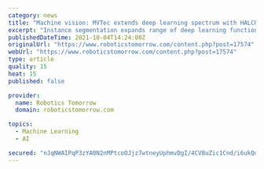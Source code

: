 ```yaml
---
category: news
title: "Machine vision: MVTec extends deep learning spectrum with HALCON 21.11 Progress"
excerpt: "Instance segmentation expands range of deep learning functions • Combination of classic and modern machine vision technologies • HALCON 21.11 will be released on November 17, 2021"
publishedDateTime: 2021-10-04T14:24:00Z
originalUrl: "https://www.roboticstomorrow.com/content.php?post=17574"
webUrl: "https://www.roboticstomorrow.com/content.php?post=17574"
type: article
quality: 15
heat: 15
published: false

provider:
  name: Robotics Tomorrow
  domain: roboticstomorrow.com

topics:
  - Machine Learning
  - AI

secured: "nJqNWAIPqP3zYA0N2nMPtcoOJjz7wtneyUphmvDgI/4CVBuZic1Cnd/i6ukQd05NI9slqWw+8q6RhD2U79kTPIzEzmcmHRguUBtJ5rVqnQgfYc2nxSA0K/IBnUAq/Ng5rtK6TmsJiSjoyD0ZA182Jv/D/xM8KcDumttoqu6Z69m3ILHm3x0ghFDlhcgbwwZsJZiLMiB3iBTYUdEo2//rLYuTtbxweVFdUK1FdNQ/MxAmRiqXhq5EfU11vySClEfsoPYLXGcUJgBWbCQU/BqqMOtDHk49FV6u2sgIexPVXlemSf5SrwP0uSQKRZPvKGWE0ODyflIkTZUm4CJa5APtaZSsTGHukEP+xxy7HcvxRzQ=;oS7R2yU9dWgbKJbyVVPQKA=="
---
```


